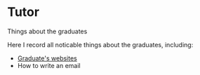 # Tutor
Things about the graduates

Here I record all noticable things about the graduates, including:
+ [Graduate's websites](Students.md)
+ How to write an email
